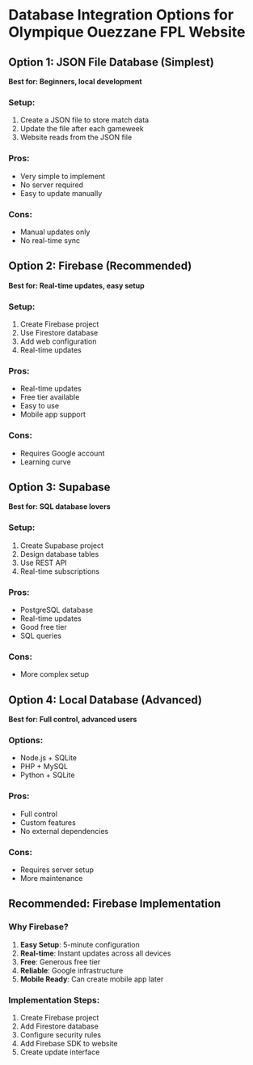 # Database Integration Options for Olympique Ouezzane FPL Website

## Option 1: JSON File Database (Simplest)
**Best for: Beginners, local development**

### Setup:
1. Create a JSON file to store match data
2. Update the file after each gameweek
3. Website reads from the JSON file

### Pros:
- Very simple to implement
- No server required
- Easy to update manually

### Cons:
- Manual updates only
- No real-time sync

## Option 2: Firebase (Recommended)
**Best for: Real-time updates, easy setup**

### Setup:
1. Create Firebase project
2. Use Firestore database
3. Add web configuration
4. Real-time updates

### Pros:
- Real-time updates
- Free tier available
- Easy to use
- Mobile app support

### Cons:
- Requires Google account
- Learning curve

## Option 3: Supabase
**Best for: SQL database lovers**

### Setup:
1. Create Supabase project
2. Design database tables
3. Use REST API
4. Real-time subscriptions

### Pros:
- PostgreSQL database
- Real-time updates
- Good free tier
- SQL queries

### Cons:
- More complex setup

## Option 4: Local Database (Advanced)
**Best for: Full control, advanced users**

### Options:
- Node.js + SQLite
- PHP + MySQL
- Python + SQLite

### Pros:
- Full control
- Custom features
- No external dependencies

### Cons:
- Requires server setup
- More maintenance

## Recommended: Firebase Implementation

### Why Firebase?
1. **Easy Setup**: 5-minute configuration
2. **Real-time**: Instant updates across all devices
3. **Free**: Generous free tier
4. **Reliable**: Google infrastructure
5. **Mobile Ready**: Can create mobile app later

### Implementation Steps:
1. Create Firebase project
2. Add Firestore database
3. Configure security rules
4. Add Firebase SDK to website
5. Create update interface
